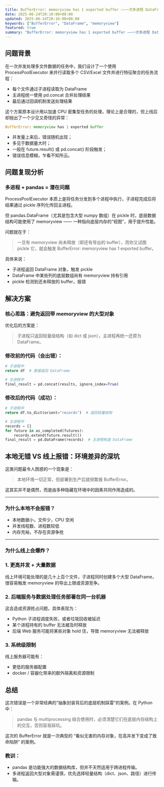 ```yaml
---
title: BufferError: memoryview has 1 exported buffer ——一次多进程 DataFrame 聚合的踩坑实录
date: 2025-06-24T20:10:00+08:00
updated: 2025-06-24T20:10:00+08:00
keywords: ["BufferError", "DataFrame", "memoryview"]
featured: true
summary: "BufferError: memoryview has 1 exported buffer ——一次多进程 DataFrame 聚合的踩坑实录"
---
```


## 问题背景
在一次并发处理多文件数据的任务中，我们设计了一个使用 ProcessPoolExecutor 来并行读取多个 CSV/Excel 文件并进行特征聚合的任务流程：

- 每个文件通过子进程读取为 DataFrame
- 主进程统一使用 pd.concat 合并处理结果
- 最后通过回调机制发送处理结果

这个方案原本设计用以加速 CPU 密集型任务的处理，理论上是合理的，但上线后却抛出了一个少见又奇怪的异常：

```python
BufferError: memoryview has 1 exported buffer
```

- 并发量上来后，错误随机出现；
- 多见于数据量大时；
- 一般在 future.result() 或 pd.concat() 阶段触发；
- 错误信息模糊，乍看不知所云。
## 问题复现分析
### 多进程 + pandas = 潜在问题
ProcessPoolExecutor 本质上是将任务分发到多个进程中执行，子进程完成后将结果通过 pickle 序列化传回主进程。

但 pandas.DataFrame（尤其是包含大型 numpy 数组）在 pickle 时，底层数据结构可能使用了 memoryview —— 一种指向底层内存的“视图”，用于提升性能。

问题就在于：

> 一旦有 memoryview 尚未释放（即还有导出的 buffer），而你又试图 pickle 它，就会触发 BufferError: memoryview has 1 exported buffer。

具体来说：

- 子进程返回 DataFrame 对象，触发 pickle
- DataFrame 中某些列的底层数组尚有 memoryview 持有引用
- pickle 检测到还未释放的 buffer，报错
## 解决方案
### 核心思路：避免返回带 memoryview 的大型对象
优化后的方案是：

> 子进程只返回轻量级结构（如 dict 或 json），主进程再统一还原为 DataFrame。
### 修改前的代码（会出错）：
```python
# 子进程中
return df  # 直接返回 DataFrame

# 主进程中
final_result = pd.concat(results, ignore_index=True)
```
### 修改后的代码（成功）：
```python
# 子进程中
return df.to_dict(orient="records")  # 返回轻量结构

# 主进程中
records = []
for future in as_completed(futures):
    records.extend(future.result())
final_result = pd.DataFrame(records)  # 主进程构造 DataFrame
```
## 本地无错 VS 线上报错：环境差异的深坑
这类问题最令人困惑的一个现象是：

> 本地环境一切正常，但部署到生产后就频繁报 BufferError。

这其实并不是偶然，而是由多种隐藏在环境中的因素共同作用造成的。

---
### 为什么本地不会报错？
- 本地数据小，文件少，CPU 空闲
- 并发线程数、进程数较低
- 内存充裕，不存在资源争抢

---
### 为什么线上会爆炸？
### 1. 更高并发 + 大量数据
线上环境可能处理的是几十上百个文件，子进程同时创建多个大型 DataFrame，很容易触发 memoryview 的导出上限或资源竞争。
### 2. 后端服务与数据处理任务部署在同一台机器
这会造成资源抢占问题，具体表现为：

- Python 子进程调度失败，或者垃圾回收被延迟
- 某个进程持有的 buffer 无法被及时释放
- 后端 Web 服务可能将某些对象 hold 住，导致 memoryview 无法被释放
### 3. 系统级限制
线上服务器可能有：

- 更低的服务器配置
- docker / 容器化带来的额外隔离和资源限制
## 总结
这次错误是一个非常经典的“抽象封装背后的底层机制踩雷”的案例。在 Python 中：

> pandas 与 multiprocessing 结合使用时，必须清楚它们在底层内存结构上的交互，否则容易踩坑。

这次的 BufferError 就是一次典型的 “看似无害的内存对象，在高并发下变成了致命陷阱” 的案例。
### 教训：
- pandas 是功能强大的数据结构库，但并不天然适用于跨进程传输。
- 多进程返回大型对象需谨慎，优先选择轻量结构（dict、json、路径）进行传输。